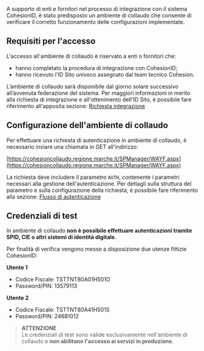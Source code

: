 A supporto di enti e fornitori nel processo di integrazione con il sistema CohesionID, è stato predisposto un ambiente di collaudo che consente di verificare il corretto funzionamento delle configurazioni implementate.

## Requisiti per l'accesso

L'accesso all'ambiente di collaudo è riservato a enti o fornitori che:

- hanno completato la procedura di integrazione con CohesionID;
- hanno ricevuto l'ID Sito univoco assegnato dal team tecnico Cohesion.

L’ambiente di collaudo sarà disponibile dal giorno solare successivo all’avvenuta federazione del sistema. Per maggiori informazioni in merito alla richiesta di integrazione e all'ottenimento dell'ID Sito, è possibile fare riferimento all'apposita sezione: [Richiesta integrazione](https://cohesion.regione.marche.it/CohesionDocs/Pubbliche-Amministrazioni-e-Imprese/#richiesta-di-integrazione)

## Configurazione dell'ambiente di collaudo

Per effettuare una richiesta di autenticazione in ambiente di collaudo, è necessario inviare una chiamata in GET all'indirizzo:

[https://cohesioncollaudo.regione.marche.it/SPManager/WAYF.aspx](https://cohesioncollaudo.regione.marche.it/SPManager/WAYF.aspx)

La richiesta deve includere il parametro `AUTH`, contenente i parametri necessari alla gestione dell'autenticazione. Per dettagli sulla struttura del parametro e sulla configurazione della richiesta, è possibile fare riferimento alla sezione: [Flusso di autenticazione](https://cohesion.regione.marche.it/CohesionDocs/Flusso-di-Autenticazione/#1-lutente-richiede-di-effettuare-il-login)

## Credenziali di test

In ambiente di collaudo **non è possibile effettuare autenticazioni tramite SPID, CIE o altri sistemi di identità digitale.**

Per finalità di verifica vengono messe a disposizione due utenze fittizie CohesionID:

**Utente 1**  
- Codice Fiscale: TSTTNT80A01H501O  
- Password/PIN: 13579113

**Utente 2**  
- Codice Fiscale: TSTTNT80A41H501S  
- Password/PIN: 24681012

> **ATTENZIONE**  
> Le credenziali di test sono valide esclusivamente nell'ambiente di collaudo e **non abilitano l'accesso ai servizi in produzione**.
